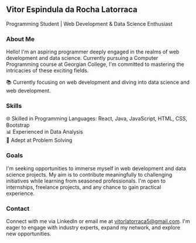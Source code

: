 ## Vitor Espindula da Rocha Latorraca  
Programming Student | Web Development & Data Science Enthusiast  

### About Me  
Hello! I'm an aspiring programmer deeply engaged in the realms of web development and data science. Currently pursuing a Computer Programming course at Georgian College, I'm committed to mastering the intricacies of these exciting fields.

📚 Currently focusing on web development and diving into data science and web development.

### Skills  
🌐 Skilled in Programming Languages: React, Java, JavaScript, HTML, CSS, Bootstrap  
📊 Experienced in Data Analysis  
🚀 Adept at Problem Solving  

### Goals  
I'm seeking opportunities to immerse myself in web development and data science projects. My aim is to contribute meaningfully to challenging initiatives while learning from seasoned professionals. I'm open to internships, freelance projects, and any chance to gain practical experience.

### Contact  
Connect with me via LinkedIn or email me at vitorlatorraca5@gmail.com. I'm eager to engage with industry experts, expand my network, and explore new opportunities.

